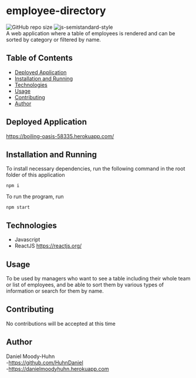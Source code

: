 # employee-directory
![GitHub repo size](https://img.shields.io/github/repo-size/HuhnDaniel/employee-directory) ![js-semistandard-style](https://img.shields.io/badge/code%20style-semistandard-brightgreen.svg)  
A web application where a table of employees is rendered and can be sorted by category or filtered by name.
## Table of Contents
- [Deployed Application](#deployed-application)
- [Installation and Running](#installation-and-running)
- [Technologies](#technologies)
- [Usage](#usage)
- [Contributing](#contributing)
- [Author](#author)
## Deployed Application
https://boiling-oasis-58335.herokuapp.com/
## Installation and Running
To install necessary dependencies, run the following command in the root folder of this application
```
npm i
```
To run the program, run
```
npm start
```
## Technologies
- Javascript
- ReactJS https://reactjs.org/
## Usage
To be used by managers who want to see a table including their whole team or list of employees, and be able to sort them by various types of information or search for them by name.
## Contributing
No contributions will be accepted at this time
## Author
Daniel Moody-Huhn  
  -https://github.com/HuhnDaniel  
  -https://danielmoodyhuhn.herokuapp.com
